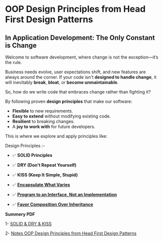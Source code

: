#  OOP Design Principles from Head First Design Patterns

##  In Application Development: The Only Constant is Change

Welcome to software development, where change is not the exception—it’s the rule.

Business needs evolve, user expectations shift, and new features are always around the corner. If your code isn't **designed to handle change**, it will inevitably **break**, **bloat**, or **become unmaintainable**.

So, how do we write code that embraces change rather than fighting it?

By following proven **design principles** that make our software:
* **Flexible** to new requirements.
* **Easy to extend** without modifying existing code.
* **Resilient** to breaking changes.
* A **joy to work with** for future developers.

This is where we explore and apply principles like:

Design Principles :-

* ✅ **SOLID Principles**
* ✅ **DRY (Don't Repeat Yourself)**
* ✅ **KISS (Keep It Simple, Stupid)**

* ✅ [**Encapsulate What Varies**](/DesignPrinciples/DesignPrinciples.md#first-principle--encapsulate-what-varies)
* ✅ [**Program to an Interface, Not an Implementation**](/DesignPrinciples/DesignPrinciples.md#second-principle--program-to-an-interface-not-an-implementation)
* ✅ [**Favor Composition Over Inheritance**](/DesignPrinciples/DesignPrinciples.md#third-and-final-principle-from-head-first-design-patternsfavor-composition-over-inheritance)


**Summery PDF**

1- [SOLID & DRY & KISS](/DesignPrinciples/Notes_Software%20Design%20Principles.pdf)

2- [Notes OOP Design Principles from Head First Design Patterns](/DesignPrinciples/Notes_DesignPrinciples_fromBookHFDP.pdf)